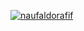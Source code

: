 [![naufaldorafif](https://circleci.com/gh/naufaldorafif/bundesliga.svg?style=svg)](https://circleci.com/gh/naufaldorafif/bundesliga)

